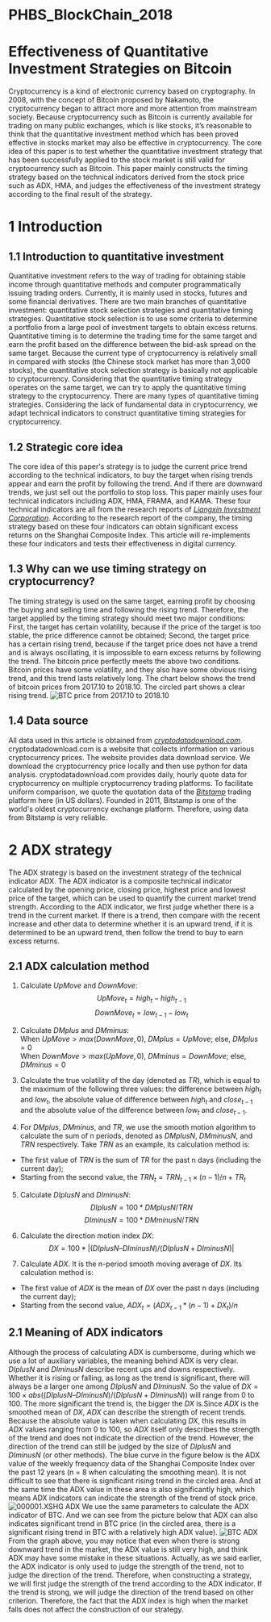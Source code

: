 # PHBS_BlockChain_2018
Effectiveness of Quantitative Investment Strategies on Bitcoin
===
Cryptocurrency is a kind of electronic currency based on cryptography. In 2008, with the concept of Bitcoin proposed by Nakamoto, the cryptocurrency began to attract more and more attention from mainstream society. Because cryptocurrency such as Bitcoin is currently available for trading on many public exchanges, which is like stocks, it’s reasonable to think that the quantitative investment method which has been proved effective in stocks market may also be effective in cryptocurrency. The core idea of this paper is to test whether the quantitative investment strategy that has been successfully applied to the stock market is still valid for cryptocurrency such as Bitcoin. This paper mainly constructs the timing strategy based on the technical indicators derived from the stock price such as ADX, HMA, and judges the effectiveness of the investment strategy according to the final result of the strategy.

# 1 Introduction
## 1.1	Introduction to quantitative investment
Quantitative investment refers to the way of trading for obtaining stable income through quantitative methods and computer programmatically issuing trading orders. Currently, it is mainly used in stocks, futures and some financial derivatives. There are two main branches of quantitative investment: quantitative stock selection strategies and quantitative timing strategies. Quantitative stock selection is to use some criteria to determine a portfolio from a large pool of investment targets to obtain excess returns. Quantitative timing is to determine the trading time for the same target and earn the profit based on the difference between the bid-ask spread on the same target.
Because the current type of cryptocurrency is relatively small in compared with stocks (the Chinese stock market has more than 3,000 stocks), the quantitative stock selection strategy is basically not applicable to cryptocurrency. Considering that the quantitative timing strategy operates on the same target, we can try to apply the quantitative timing strategy to the cryptocurrency.
There are many types of quantitative timing strategies. Considering the lack of fundamental data in cryptocurrency, we adapt technical indicators to construct quantitative timing strategies for cryptocurrency.

## 1.2 Strategic core idea
The core idea of this paper's strategy is to judge the current price trend according to the technical indicators, to buy the target when rising trends appear and earn the profit by following the trend. And if there are downward trends, we just sell out the portfolio to stop loss.
This paper mainly uses four technical indicators including ADX, HMA, FRAMA, and KAMA. These four technical indicators are all from the research reports of [*Liangxin Investment Corporation*](http://www.liang-xin.com/website/w/h?). According to the research report of the company, the timing strategy based on these four indicators can obtain significant excess returns on the Shanghai Composite Index. This article will re-implements these four indicators and tests their effectiveness in digital currency.

## 1.3 Why can we use timing strategy on cryptocurrency?
The timing strategy is used on the same target, earning profit by choosing the buying and selling time and following the rising trend. Therefore, the target applied by the timing strategy should meet two major conditions: First, the target has certain volatility, because if the price of the target is too stable, the price difference cannot be obtained; Second, the target price has a certain rising trend, because if the target price does not have a trend and is always oscillating, it is impossible to earn excess returns by following the trend.
The bitcoin price perfectly meets the above two conditions. Bitcoin prices have some volatility, and they also have some obvious rising trend, and this trend lasts relatively long. The chart below shows the trend of bitcoin prices from 2017.10 to 2018.10. The circled part shows a clear rising trend.
![BTC price from 2017.10 to 2018.10](https://github.com/Simon9511/PHBS_BlockChain_2018/blob/master/picture/BTC_price.jpg "BTC price from 2017.10 to 2018.10")

## 1.4 Data source
All data used in this article is obtained from [*cryptodatadownload.com*](www.cryptodatadownload.com). cryptodatadownload.com is a website that collects information on various cryptocurrency prices. The website provides data download service. We download the cryptocurrency price locally and then use python for data analysis.
cryptodatadownload.com provides daily, hourly quote data for cryptocurrency on multiple cryptocurrency trading platforms. To facilitate uniform comparison, we quote the quotation data of the [*Bitstamp*](https://www.bitstamp.net/) trading platform here (in US dollars). Founded in 2011, Bitstamp is one of the world's oldest cryptocurrency exchange platform. Therefore, using data from Bitstamp is very reliable.

# 2 ADX strategy
The ADX strategy is based on the investment strategy of the technical indicator ADX. The ADX indicator is a composite technical indicator calculated by the opening price, closing price, highest price and lowest price of the target, which can be used to quantify the current market trend strength. According to the ADX indicator, we first judge whether there is a trend in the current market. If there is a trend, then compare with the recent increase and other data to determine whether it is an upward trend, if it is determined to be an upward trend, then follow the trend to buy to earn excess returns.

## 2.1 ADX calculation method
1. Calculate $UpMove$ and $DownMove$:
$$
UpMove_{t}=high_{t}-high_{t-1}
$$
$$
DownMove_{t}=low_{t-1}-low_{t}
$$
2. Calculate $DMplus$ and $DMminus$:<br>
When $UpMove > max(DownMove, 0)$, $DMplus=UpMove$; else, $DMplus=0$<br>
When $DownMove > max(UpMove, 0)$, $DMminus=DownMove$; else, $DMminus=0$<br>

3. Calculate the true volatility of the day (denoted as $TR$), which is equal to the maximum of the following three values: the difference between $high_t$ and $low_t$, the absolute value of difference between $high_t$ and $close_{t-1}$ and the absolute value of the difference between $low_t$ and $close_{t-1}$.

4. For $DMplus$, $DMminus$, and $TR$, we use the smooth motion algorithm to calculate the sum of n periods, denoted as $DMplusN$, $DMminusN$, and $TRN$ respectively. Take $TRN$ as an example, its calculation method is:<br>
- The first value of $TRN$ is the sum of $TR$ for the past n days (including the current day);<br>
- Starting from the second value, the $TRN_t = TRN_{t-1} × (n - 1) / n + TR_t$

5. Calculate $DIplusN$ and $DIminusN$:
$$
DIplusN = 100 * DMplusN / TRN
$$
$$
DIminusN = 100 * DMminusN / TRN
$$

6. Calculate the direction motion index $DX$:
$$
DX = 100 * |(DIplusN – DIminusN) / (DIplusN + DIminusN)|
$$

7. Calculate $ADX$. It is the n-period smooth moving average of $DX$. Its calculation method is:<br>
- The first value of $ADX$ is the mean of $DX$ over the past n days (including the current day);<br>
- Starting from the second value, $ADX_t = (ADX_{t-1} * (n-1) + DX_t) / n$<br>

## 2.1 Meaning of ADX indicators
Although the process of calculating ADX is cumbersome, during which we use a lot of auxiliary variables, the meaning behind ADX is very clear. $DIplusN$ and $DIminusN$ describe recent ups and downs respectively. Whether it is rising or falling, as long as the trend is significant, there will always be a larger one among $DIplusN$ and $DIminusN$. So the value of $DX = 100 × abs((DIplusN – DIminusN) / (DIplusN + DIminusN))$ will range from 0 to 100. The more significant the trend is, the bigger the $DX$ is.Since $ADX$ is the smoothed mean of $DX$, $ADX$ can describe the strength of recent trends. Because the absolute value is taken when calculating $DX$, this results in $ADX$ values ranging from 0 to 100, so $ADX$ itself only describes the strength of the trend and does not indicate the direction of the trend. However, the direction of the trend can still be judged by the size of $DIplusN$ and $DIminusN$ (or other methods).
The blue curve in the figure below is the ADX value of the weekly frequency data of the Shanghai Composite Index over the past 12 years (n = 8 when calculating the smoothing mean). It is not difficult to see that there is significant rising trend in the circled area. And at the same time the ADX value in these area is also significantly high, which means ADX indicators can indicate the strength of the trend of stock price.
![000001.XSHG ADX](https://github.com/Simon9511/PHBS_BlockChain_2018/blob/master/picture/ADX_000001.png)
We use the same parameters to calculate the ADX indicator of BTC. And we can see from the picture below that ADX can also indicates significant trend in BTC price (in the circled area, there is a significant rising trend in BTC with a relatively high ADX value).
![BTC ADX](https://github.com/Simon9511/PHBS_BlockChain_2018/blob/master/picture/ADX_BTC.png)
From the graph above, you may notice that even when there is strong downward trend in the market, the ADX value is still very high, and think ADX may have some mistake in these situations. Actually, as we said earlier, the ADX indicator is only used to judge the strength of the trend, not to judge the direction of the trend. Therefore, when constructing a strategy, we will first judge the strength of the trend according to the ADX indicator. If the trend is strong, we will judge the direction of the trend based on other criterion. Therefore, the fact that the ADX index is high when the market falls does not affect the construction of our strategy.















